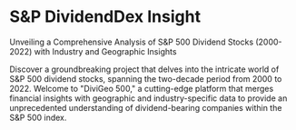 # S&P DividendDex Insight

Unveiling a Comprehensive Analysis of S&P 500 Dividend Stocks (2000-2022) with Industry and Geographic Insights

Discover a groundbreaking project that delves into the intricate world of S&P 500 dividend stocks, spanning the two-decade period from 2000 to 2022. Welcome to "DiviGeo 500," a cutting-edge platform that merges financial insights with geographic and industry-specific data to provide an unprecedented understanding of dividend-bearing companies within the S&P 500 index.